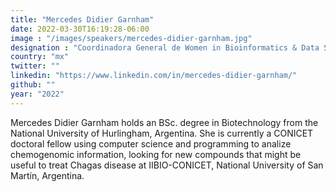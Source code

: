 ```yaml
---
title: "Mercedes Didier Garnham"
date: 2022-03-30T16:19:28-06:00
image : "/images/speakers/mercedes-didier-garnham.jpg"
designation : "Coordinadora General de Women in Bioinformatics & Data Science LA"
country: "mx"
twitter: ""
linkedin: "https://www.linkedin.com/in/mercedes-didier-garnham/"
github: ""
year: "2022"
---
```


Mercedes Didier Garnham holds an BSc. degree in Biotechnology from the National University of Hurlingham, Argentina. She is currently a CONICET doctoral fellow using computer science and programming to analize chemogenomic information, looking for new compounds that might be useful to treat Chagas disease at IIBIO-CONICET, National University of San Martín, Argentina.
